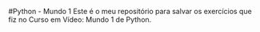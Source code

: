 #Python - Mundo 1
Este é o meu repositório para salvar os exercícios
que fiz no Curso em Vídeo: Mundo 1 de Python.